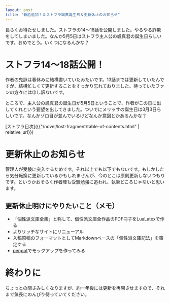 ```yaml
---
layout: post
title: "新話追加！＆ストフラ颯真誕生日＆更新休止のお知らせ"
---
```

長らくお待たせしました。ストフラの14～18話を公開しました。やるやる詐欺をしてしまいました。なんか5月5日はストフラ主人公の颯真君の誕生日らしいです。おめでとう。いくつになるんかな？

# ストフラ14～18話公開！

作者の鬼詠は春休みに結構書いていたみたいです。13話までは更新していたんですが、結構忙しくて更新することをすっかり忘れておりました。待っていたファンの方々には申し訳ないです。

ところで、主人公の颯真君の誕生日が5月5日ということで、作者がこの日に出してくれという要望を出してきました。ついでにメリッサの誕生日は3月3日らしいです。なんかゾロ目が並んでいるけどなんか意図とかあるんかな？

[ストフラ目次]({{"/novel/lost-fragment/table-of-contents.html" | relative_url}})

# 更新休止のお知らせ

管理人が受験に突入するためです。それ以上でも以下でもないです。もしかしたら気分転換に更新しているかもしれませんが、今のとこは原則更新しないつもりです。というかおそらく作者陣も受験勉強に追われ、執筆どころじゃないと思います。

## 更新休止明けにやりたいこと（メモ）

- 「個性派文庫全集」と称して、個性派文庫全作品のPDF冊子をLuaLatexで作る
- よりリッチなサイトにリニューアル
- 入稿原稿のフォーマットとしてMarkdownベースの「個性派文庫記法」を策定する
- [penpot](https://penpot.app)でモックアップを作ってみる

# 終わりに

ちょっとの間さみしくなりますが、約一年後には更新を再開させますので、それまで気長にのんびり待っていてください。
